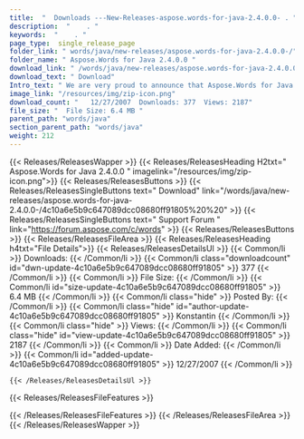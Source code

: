 ```yaml
---
title:  "  Downloads ---New-Releases-aspose.words-for-java-2.4.0.0- . " 
description:  "    . " 
keywords:  "    . " 
page_type:  single_release_page
folder_link: " words/java/new-releases/aspose.words-for-java-2.4.0.0-/"
folder_name: " Aspose.Words for Java 2.4.0.0 "
download_link: " /words/java/new-releases/aspose.words-for-java-2.4.0.0-/4c10a6e5b9c647089dcc08680ff91805"
download_text: " Download"
Intro_text: " We are very proud to announce that Aspose.Words for Java now supports Export to ..."
image_link: "/resources/img/zip-icon.png"
download_count: "   12/27/2007  Downloads: 377  Views: 2187"
file_size: "  File Size: 6.4 MB "
parent_path: "words/java"
section_parent_path: "words/java"
weight: 212
---
```


{{< Releases/ReleasesWapper >}}
  {{< Releases/ReleasesHeading H2txt=" Aspose.Words for Java 2.4.0.0 " imagelink="/resources/img/zip-icon.png">}}
  {{< Releases/ReleasesButtons >}}
    {{< Releases/ReleasesSingleButtons text=" Download" link="/words/java/new-releases/aspose.words-for-java-2.4.0.0-/4c10a6e5b9c647089dcc08680ff91805%20%20" >}}
    {{< Releases/ReleasesSingleButtons text=" Support Forum " link="https://forum.aspose.com/c/words" >}}
  {{< Releases/ReleasesButtons >}}
  {{< Releases/ReleasesFileArea >}}
    {{< Releases/ReleasesHeading h4txt="File Details">}}
    {{< Releases/ReleasesDetailsUl >}}
            {{< Common/li  >}} Downloads: {{< /Common/li >}} 
      {{< Common/li class="downloadcount" id="dwn-update-4c10a6e5b9c647089dcc08680ff91805" >}} 377 {{< /Common/li >}} 
      {{< Common/li  >}} File Size: {{< /Common/li >}} 
      {{< Common/li id="size-update-4c10a6e5b9c647089dcc08680ff91805" >}} 6.4 MB {{< /Common/li >}} 
      {{< Common/li  class="hide" >}} Posted By: {{< /Common/li >}} 
      {{< Common/li class="hide" id="author-update-4c10a6e5b9c647089dcc08680ff91805" >}} Konstantin {{< /Common/li >}} 
      {{< Common/li class="hide"  >}} Views: {{< /Common/li >}} 
      {{< Common/li class="hide" id="view-update-4c10a6e5b9c647089dcc08680ff91805" >}} 2187 {{< /Common/li >}} 
      {{< Common/li  >}} Date Added: {{< /Common/li >}} 
      {{< Common/li id="added-update-4c10a6e5b9c647089dcc08680ff91805" >}} 12/27/2007 {{< /Common/li >}} 

    {{< /Releases/ReleasesDetailsUl >}}

  {{< Releases/ReleasesFileFeatures >}}
      
  {{< /Releases/ReleasesFileFeatures >}}
 {{< /Releases/ReleasesFileArea >}}
{{< /Releases/ReleasesWapper >}}


